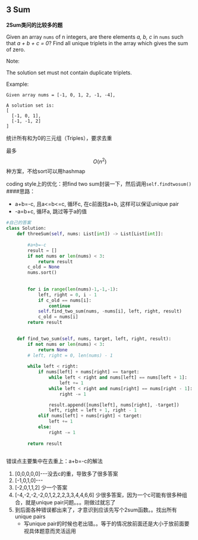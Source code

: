## 3 Sum

**2Sum类问的比较多的题**

Given an array `nums` of n integers, are there elements _a, b, c_ in `nums` such that _a + b + c = 0_? Find all unique triplets in the array which gives the sum of zero.

Note:

The solution set must not contain duplicate triplets.

Example:
```
Given array nums = [-1, 0, 1, 2, -1, -4],

A solution set is:
[
  [-1, 0, 1],
  [-1, -1, 2]
]
```
统计所有和为0的三元组（Triples），要求去重

最多$$O(n^2)$$种方案，不给sort可以用hashmap

coding style上的优化：把find two sum封装一下，然后调用``self.findtwosum()``
####思路：
- a+b=-c, 且a<=b<=c, 循环c, 在c前面找a+b, 这样可以保证unique pair
- -a=b+c, 循环a, 跳过等于a的值




```py
#自己的答案
class Solution:
    def threeSum(self, nums: List[int]) -> List[List[int]]:
        
        #a+b=-c
        result = []
        if not nums or len(nums) < 3:
            return result
        c_old = None
        nums.sort()
        
        
        for i in range(len(nums)-1,-1,-1):
            left, right = 0, i - 1
            if c_old == nums[i]:
                continue
            self.find_two_sum(nums, -nums[i], left, right, result)
            c_old = nums[i]
        return result

    
    def find_two_sum(self, nums, target, left, right, result):
        if not nums or len(nums) < 3:
            return None
        # left, right = 0, len(nums) - 1
        
        while left < right:
            if nums[left] + nums[right] == target:
                while left < right and nums[left] == nums[left + 1]:
                    left += 1
                while left < right and nums[right] == nums[right - 1]:
                    right -= 1

                result.append([nums[left], nums[right], -target])
                left, right = left + 1, right - 1
            elif nums[left] + nums[right] < target:
                left += 1
            else:
                right -= 1
                
        return result
 
```



错误点主要集中在去重上：a+b=-c的解法
1. [0,0,0,0,0]---没去c的重，导致多了很多答案
2. [-1,0,1,0]---
3. [-2,0,1,1,2] 少一个答案
4. [-4,-2,-2,-2,0,1,2,2,2,3,3,4,4,6,6] 少很多答案，因为一个c可能有很多种组合，就是unique pair问题。。。刚做过就忘了
5. 到后面各种错误都出来了，才意识到应该先写个2sum函数。。找出所有unique pairs
    - 写unique pair的时候也老出错。。等于的情况放前面还是大小于放前面要视具体题意而灵活运用








